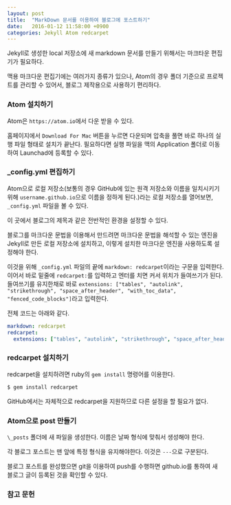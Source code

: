 ```yaml
---
layout: post
title:  "MarkDown 문서를 이용하여 블로그에 포스트하기"
date:   2016-01-12 11:58:00 +0900
categories: Jekyll Atom redcarpet
---
```


Jekyll로 생성한 local 저장소에 새 markdown 문서를 만들기 위해서는 마크타운 편집기가 필요하다.

맥용 마크다운 편집기에는 여러가지 종류가 있으나, Atom의 경우 폴더 기준으로 프로젝트를 관리할 수 있어서, 블로그 제작용으로 사용하기 편리하다.

### Atom 설치하기

Atom은 `https://atom.io`에서 다운 받을 수 있다.

홈페이지에서 `Download For Mac` 버튼을 누르면 다운되며 압축을 풀면 바로 하나의 실행 파일 형태로 설치가 끝난다. 필요하다면 실행 파일을 맥의 Application 폴더로 이동하여 Launchad에 등록할 수 있다.


### \_config.yml 편집하기

Atom으로 로컬 저장소(보통의 경우 GitHub에 있는 원격 저장소와 이름을 일치시키기 위해 `username.github.io`으로 이름을 정하게 된다.)라는 로컬 저장소를 열어보면, `_config.yml` 파일을 볼 수 있다.

이 곳에서 블로그의 제목과 같은 전반적인 환경을 설정할 수 있다.

블로그를 마크다운 문법을 이용해서 만드려면 마크다운 문법을 해석할 수 있는 엔진을 Jekyll로 만든 로컬 저장소에 설치하고, 이렇게 설치한 마크다운 엔진을 사용하도록 설정해야 한다.

이것을 위해 `_config.yml` 파일의 끝에 `markdown: redcarpet`이라는 구문을 입력한다. 이어서 바로 밑줄에 `redcarpet:`를 입력하고 엔터를 치면 커서 위치가 들여쓰기가 된다. 들여쓰기를 유지한채로 바로 `extensions: ["tables", "autolink", "strikethrough", "space_after_header", "with_toc_data", "fenced_code_blocks"]`라고 입력한다.

전체 코드는 아래와 같다.

```yml
markdown: redcarpet
redcarpet:
  extensions: ["tables", "autolink", "strikethrough", "space_after_header", "with_toc_data", "fenced_code_blocks"]
```


### redcarpet 설치하기

redcarpet을 설치하려면 ruby의 `gem install` 명령어를 이용한다.

```sh
$ gem install redcarpet
```

GitHub에서는 자체적으로 redcarpet을 지원하므로 다른 설정을 할 필요가 없다.


### Atom으로 post 만들기

`\_posts` 폴더에 새 파일을 생성한다. 이름은 날짜 형식에 맞춰서 생성해야 한다.

각 블로그 포스트는 맨 앞에 특정 형식을 유지해야한다. 이것은 `---`으로 구분된다.

블로그 포스트를 완성했으면 git을 이용하여 push를 수행하면 github.io를 통하여 새 블로그 글이 등록된 것을 확인할 수 있다.

### 참고 문헌


[ATOM]: https://atom.io
